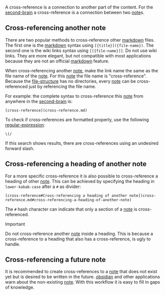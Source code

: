A cross-reference is a connection to another part of the content.
For the [second-brain](second-brain.md) a cross-reference is a connection between two [note](note.md)s.

## Cross-referencing another note
There are two popular methods to cross-reference other [markdown](markdown.md) files.
The first one is the [markdown](markdown.md) syntax using `[{title}]({file-name})`.
The second one is the wiki links syntax using `[[{file-name}]]`.
Do not use wiki links.
They are more elegant, but not compatible with most applications because they are not an official [markdown](markdown.md) feature.

When cross-referencing another [note](note.md), make the link name the same as the file name of the [note](note.md).
For this [note](note.md) the file name is "cross-reference".
Because the [file-structure](file-structure.md) has no directories, every [note](note.md) can be cross-referenced just by referencing the file name.

For example: the complete syntax to cross-reference this [note](note.md) from anywhere in the [second-brain](second-brain.md) is: 
```
[cross-reference](cross-reference.md)
```

To check if cross-references are formatted properly, use the following [regular-expression](regular-expression.md):
```regex
\(/
```

If this search shows results, there are cross-references using an undesired forward slash.

## Cross-referencing a heading of another note
For a more specific cross-reference it is also possible to cross-reference a heading of other [note](note.md).
This can be achieved by specifying the heading in `lower-kabab-case` after a `#` as divider:
```
[cross-reference#Cross-referencing a heading of another note](cross-reference.md#cross-referencing-a-heading-of-another-note)
```

The `#` hash character can indicate that only a section of a [note](note.md) is cross-referenced.

> [!IMPORTANT]
> Do not cross-reference another [note](note.md) inside a heading.
> This is because a cross-reference to a heading that also has a cross-reference, is ugly to handle.

## Cross-referencing a future note
It is recommended to create cross-references to a [note](note.md) that does not exist yet but is desired to be written in the future.
[obsidian](obsidian.md) and other applications warn about the non-existing [note](note.md).
With this workflow it is easy to fill in gaps of knowledge.
